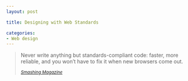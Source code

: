 ```yaml
---
layout: post

title: Designing with Web Standards

categories:
- Web design
---
```


<blockquote>
	<p>Never write anything but standards-compliant code: faster, more reliable, and you won’t have to fix it when new browsers come out.</p>
	<small><cite><a href="http://www.smashingmagazine.com/2010/08/18/the-web-design-community-offers-advice-to-beginners/">Smashing Magazine</a></cite></small>
</blockquote>